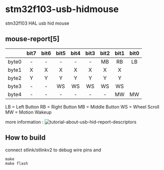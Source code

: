 # stm32f103-usb-hidmouse
stm32f103 HAL usb hid mouse

## mouse-report[5]

|        | bit7 | bit6 | bit5 | bit4 | bit3 | bit2 | bit1 | bit0 |
| :----: | :--: | :--: | :--: | :--: | :--: | :--: | :--: | :--: |
| byte0  | - | - | - | - | - | MB | RB | LB |
| byte1  | X | X | X | X | X | X | X |
| byte2  | Y | Y | Y | Y | Y | Y | Y |
| byte3  | - | - | WS | WS | WS | WS | WS |
| byte4  | - | - | - | - | - | - | MW | MW |

LB = Left   Button
RB = Right  Button
MB = Middle Button
WS = Wheel Scroll
MW = Motion Wakeup


more information : ![tutorial-about-usb-hid-report-descriptors](https://eleccelerator.com/tutorial-about-usb-hid-report-descriptors/)

## How to build
connect stlink/stlinkv2 to debug wire pins and
```
make
make flash
```